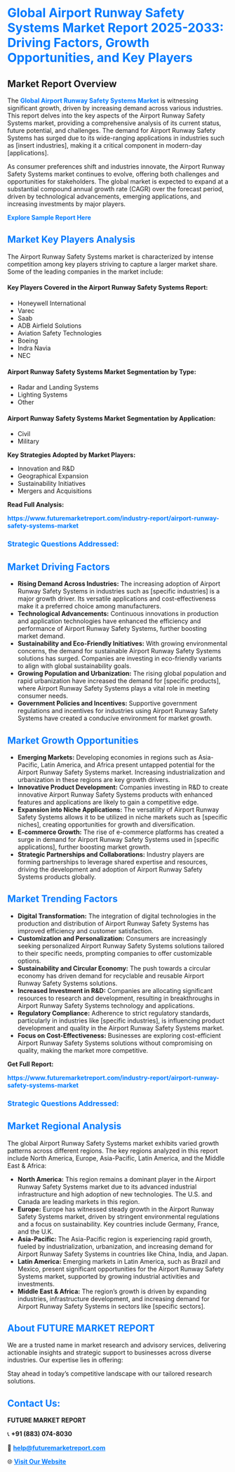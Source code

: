 <h1 style="color: #007BFF;">Global Airport Runway Safety Systems Market Report 2025-2033: Driving Factors, Growth Opportunities, and Key Players</h1>

<section id="overview">
<h2>Market Report Overview</h2>
<p>The <a href="https://www.futuremarketreport.com/industry-report/airport-runway-safety-systems-market" style="color: #007BFF; text-decoration: none;"><strong>Global Airport Runway Safety Systems Market</strong></a> is witnessing significant growth, driven by increasing demand across various industries. This report delves into the key aspects of the Airport Runway Safety Systems market, providing a comprehensive analysis of its current status, future potential, and challenges. The demand for Airport Runway Safety Systems has surged due to its wide-ranging applications in industries such as [insert industries], making it a critical component in modern-day [applications].</p>
<p>As consumer preferences shift and industries innovate, the Airport Runway Safety Systems market continues to evolve, offering both challenges and opportunities for stakeholders. The global market is expected to expand at a substantial compound annual growth rate (CAGR) over the forecast period, driven by technological advancements, emerging applications, and increasing investments by major players.</p>
</section>

<section id="overview">
<p><a href="https://www.futuremarketreport.com/request-sample/reportId=51684" style="color: #007BFF; text-decoration: none;"><strong>Explore Sample Report Here</strong></a></p>
</section>

<section id="key-players">
<h2 style="color: #007BFF;">Market Key Players Analysis</h2>
<p>The Airport Runway Safety Systems market is characterized by intense competition among key players striving to capture a larger market share. Some of the leading companies in the market include:</p>
<h4>Key Players Covered in the Airport Runway Safety Systems Report:</h4>
<ul><li>Honeywell International</li><li>Varec</li><li>Saab</li><li>ADB Airfield Solutions</li><li>Aviation Safety Technologies</li><li>Boeing</li><li>Indra Navia</li><li>NEC</li></ul>
<h4>Airport Runway Safety Systems Market Segmentation by Type:</h4>
<ul><li>Radar and Landing Systems</li><li>Lighting Systems</li><li>Other</li></ul>

<h4>Airport Runway Safety Systems Market Segmentation by Application:</h4>
<ul><li>Civil</li><li>Military</li></ul>
<p><strong>Key Strategies Adopted by Market Players:</strong></p>
<ul>
<li>Innovation and R&D</li>
<li>Geographical Expansion</li>
<li>Sustainability Initiatives</li>
<li>Mergers and Acquisitions</li>
</ul>
</section>

<section>
<p><strong>Read Full Analysis: </strong></p><a href="https://www.futuremarketreport.com/industry-report/airport-runway-safety-systems-market" style="color: #007BFF; text-decoration: none;"><strong>https://www.futuremarketreport.com/industry-report/airport-runway-safety-systems-market</strong></a>
<h3 style="color: #007BFF;">Strategic Questions Addressed:</h3>
</section>

<section id="driving-factors">
<h2 style="color: #007BFF;">Market Driving Factors</h2>
<ul>
<li><strong>Rising Demand Across Industries:</strong> The increasing adoption of Airport Runway Safety Systems in industries such as [specific industries] is a major growth driver. Its versatile applications and cost-effectiveness make it a preferred choice among manufacturers.</li>
<li><strong>Technological Advancements:</strong> Continuous innovations in production and application technologies have enhanced the efficiency and performance of Airport Runway Safety Systems, further boosting market demand.</li>
<li><strong>Sustainability and Eco-Friendly Initiatives:</strong> With growing environmental concerns, the demand for sustainable Airport Runway Safety Systems solutions has surged. Companies are investing in eco-friendly variants to align with global sustainability goals.</li>
<li><strong>Growing Population and Urbanization:</strong> The rising global population and rapid urbanization have increased the demand for [specific products], where Airport Runway Safety Systems plays a vital role in meeting consumer needs.</li>
<li><strong>Government Policies and Incentives:</strong> Supportive government regulations and incentives for industries using Airport Runway Safety Systems have created a conducive environment for market growth.</li>
</ul>
</section>

<section id="growth-opportunities">
<h2 style="color: #007BFF;">Market Growth Opportunities</h2>
<ul>
<li><strong>Emerging Markets:</strong> Developing economies in regions such as Asia-Pacific, Latin America, and Africa present untapped potential for the Airport Runway Safety Systems market. Increasing industrialization and urbanization in these regions are key growth drivers.</li>
<li><strong>Innovative Product Development:</strong> Companies investing in R&D to create innovative Airport Runway Safety Systems products with enhanced features and applications are likely to gain a competitive edge.</li>
<li><strong>Expansion into Niche Applications:</strong> The versatility of Airport Runway Safety Systems allows it to be utilized in niche markets such as [specific niches], creating opportunities for growth and diversification.</li>
<li><strong>E-commerce Growth:</strong> The rise of e-commerce platforms has created a surge in demand for Airport Runway Safety Systems used in [specific applications], further boosting market growth.</li>
<li><strong>Strategic Partnerships and Collaborations:</strong> Industry players are forming partnerships to leverage shared expertise and resources, driving the development and adoption of Airport Runway Safety Systems products globally.</li>
</ul>
</section>

<section id="trending-factors">
<h2 style="color: #007BFF;">Market Trending Factors</h2>
<ul>
<li><strong>Digital Transformation:</strong> The integration of digital technologies in the production and distribution of Airport Runway Safety Systems has improved efficiency and customer satisfaction.</li>
<li><strong>Customization and Personalization:</strong> Consumers are increasingly seeking personalized Airport Runway Safety Systems solutions tailored to their specific needs, prompting companies to offer customizable options.</li>
<li><strong>Sustainability and Circular Economy:</strong> The push towards a circular economy has driven demand for recyclable and reusable Airport Runway Safety Systems solutions.</li>
<li><strong>Increased Investment in R&D:</strong> Companies are allocating significant resources to research and development, resulting in breakthroughs in Airport Runway Safety Systems technology and applications.</li>
<li><strong>Regulatory Compliance:</strong> Adherence to strict regulatory standards, particularly in industries like [specific industries], is influencing product development and quality in the Airport Runway Safety Systems market.</li>
<li><strong>Focus on Cost-Effectiveness:</strong> Businesses are exploring cost-efficient Airport Runway Safety Systems solutions without compromising on quality, making the market more competitive.</li>
</ul>
</section>

<section>
<p><strong>Get Full Report: </strong></p><a href="https://www.futuremarketreport.com/industry-report/airport-runway-safety-systems-market" style="color: #007BFF; text-decoration: none;"><strong>https://www.futuremarketreport.com/industry-report/airport-runway-safety-systems-market</strong></a>
<h3 style="color: #007BFF;">Strategic Questions Addressed:</h3>
</section>


<section id="regional-analysis">
<h2 style="color: #007BFF;">Market Regional Analysis</h2>
<p>The global Airport Runway Safety Systems market exhibits varied growth patterns across different regions. The key regions analyzed in this report include North America, Europe, Asia-Pacific, Latin America, and the Middle East & Africa:</p>
<ul>
<li><strong>North America:</strong> This region remains a dominant player in the Airport Runway Safety Systems market due to its advanced industrial infrastructure and high adoption of new technologies. The U.S. and Canada are leading markets in this region.</li>
<li><strong>Europe:</strong> Europe has witnessed steady growth in the Airport Runway Safety Systems market, driven by stringent environmental regulations and a focus on sustainability. Key countries include Germany, France, and the U.K.</li>
<li><strong>Asia-Pacific:</strong> The Asia-Pacific region is experiencing rapid growth, fueled by industrialization, urbanization, and increasing demand for Airport Runway Safety Systems in countries like China, India, and Japan.</li>
<li><strong>Latin America:</strong> Emerging markets in Latin America, such as Brazil and Mexico, present significant opportunities for the Airport Runway Safety Systems market, supported by growing industrial activities and investments.</li>
<li><strong>Middle East & Africa:</strong> The region’s growth is driven by expanding industries, infrastructure development, and increasing demand for Airport Runway Safety Systems in sectors like [specific sectors].</li>
</ul>
</section>

<footer>
<h2 style="color: #007BFF;">About FUTURE MARKET REPORT</h2>
<p>We are a trusted name in market research and advisory services, delivering actionable insights and strategic support to businesses across diverse industries. Our expertise lies in offering:</p>

<p>Stay ahead in today’s competitive landscape with our tailored research solutions.</p>

<h2 style="color: #007BFF;">Contact Us:</h2>
<p><strong>FUTURE MARKET REPORT</strong></p>
<p>📞 <strong>+91 (883) 074-8030</strong></p>
<p>📧 <strong><a href="mailto:help@futuremarketreport.com" style="color: #007BFF;">help@futuremarketreport.com</a></strong></p>
<p>🌐 <strong><a href="https://www.futuremarketreport.com/" style="color: #007BFF;">Visit Our Website</a></strong></p>
</footer>